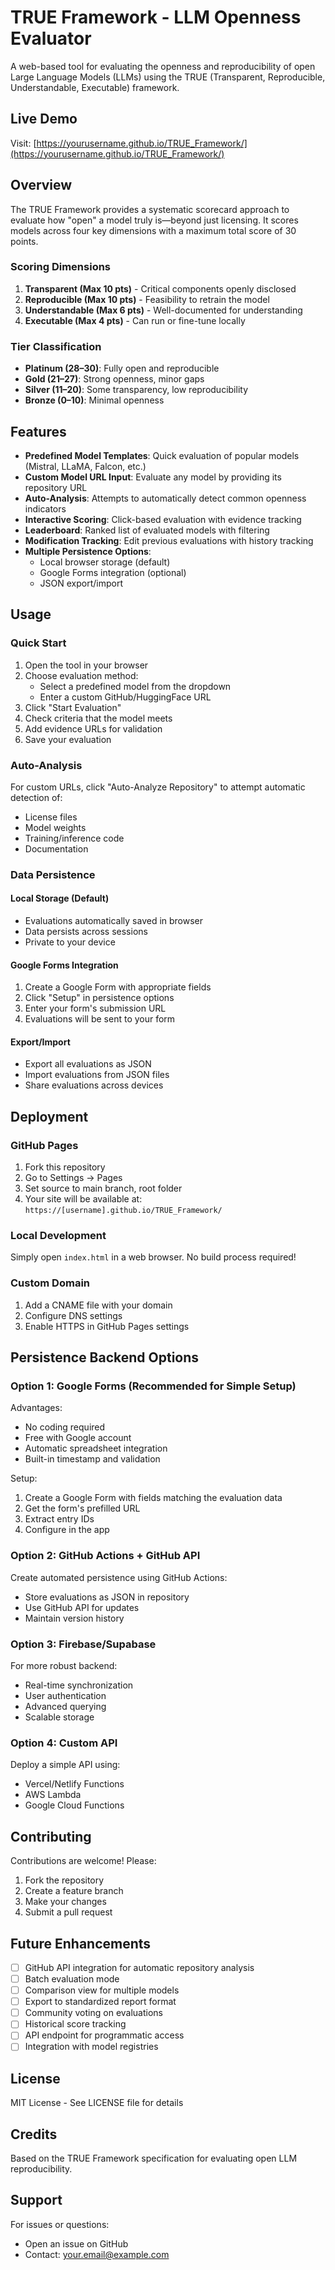 # TRUE Framework - LLM Openness Evaluator

A web-based tool for evaluating the openness and reproducibility of open Large Language Models (LLMs) using the TRUE (Transparent, Reproducible, Understandable, Executable) framework.

## Live Demo

Visit: [https://yourusername.github.io/TRUE_Framework/](https://yourusername.github.io/TRUE_Framework/)

## Overview

The TRUE Framework provides a systematic scorecard approach to evaluate how "open" a model truly is—beyond just licensing. It scores models across four key dimensions with a maximum total score of 30 points.

### Scoring Dimensions

1. **Transparent (Max 10 pts)** - Critical components openly disclosed
2. **Reproducible (Max 10 pts)** - Feasibility to retrain the model
3. **Understandable (Max 6 pts)** - Well-documented for understanding
4. **Executable (Max 4 pts)** - Can run or fine-tune locally

### Tier Classification

- **Platinum (28–30)**: Fully open and reproducible
- **Gold (21–27)**: Strong openness, minor gaps
- **Silver (11–20)**: Some transparency, low reproducibility
- **Bronze (0–10)**: Minimal openness

## Features

- **Predefined Model Templates**: Quick evaluation of popular models (Mistral, LLaMA, Falcon, etc.)
- **Custom Model URL Input**: Evaluate any model by providing its repository URL
- **Auto-Analysis**: Attempts to automatically detect common openness indicators
- **Interactive Scoring**: Click-based evaluation with evidence tracking
- **Leaderboard**: Ranked list of evaluated models with filtering
- **Modification Tracking**: Edit previous evaluations with history tracking
- **Multiple Persistence Options**:
  - Local browser storage (default)
  - Google Forms integration (optional)
  - JSON export/import

## Usage

### Quick Start

1. Open the tool in your browser
2. Choose evaluation method:
   - Select a predefined model from the dropdown
   - Enter a custom GitHub/HuggingFace URL
3. Click "Start Evaluation"
4. Check criteria that the model meets
5. Add evidence URLs for validation
6. Save your evaluation

### Auto-Analysis

For custom URLs, click "Auto-Analyze Repository" to attempt automatic detection of:
- License files
- Model weights
- Training/inference code
- Documentation

### Data Persistence

#### Local Storage (Default)
- Evaluations automatically saved in browser
- Data persists across sessions
- Private to your device

#### Google Forms Integration
1. Create a Google Form with appropriate fields
2. Click "Setup" in persistence options
3. Enter your form's submission URL
4. Evaluations will be sent to your form

#### Export/Import
- Export all evaluations as JSON
- Import evaluations from JSON files
- Share evaluations across devices

## Deployment

### GitHub Pages

1. Fork this repository
2. Go to Settings → Pages
3. Set source to main branch, root folder
4. Your site will be available at: `https://[username].github.io/TRUE_Framework/`

### Local Development

Simply open `index.html` in a web browser. No build process required!

### Custom Domain

1. Add a CNAME file with your domain
2. Configure DNS settings
3. Enable HTTPS in GitHub Pages settings

## Persistence Backend Options

### Option 1: Google Forms (Recommended for Simple Setup)

Advantages:
- No coding required
- Free with Google account
- Automatic spreadsheet integration
- Built-in timestamp and validation

Setup:
1. Create a Google Form with fields matching the evaluation data
2. Get the form's prefilled URL
3. Extract entry IDs
4. Configure in the app

### Option 2: GitHub Actions + GitHub API

Create automated persistence using GitHub Actions:
- Store evaluations as JSON in repository
- Use GitHub API for updates
- Maintain version history

### Option 3: Firebase/Supabase

For more robust backend:
- Real-time synchronization
- User authentication
- Advanced querying
- Scalable storage

### Option 4: Custom API

Deploy a simple API using:
- Vercel/Netlify Functions
- AWS Lambda
- Google Cloud Functions

## Contributing

Contributions are welcome! Please:

1. Fork the repository
2. Create a feature branch
3. Make your changes
4. Submit a pull request

## Future Enhancements

- [ ] GitHub API integration for automatic repository analysis
- [ ] Batch evaluation mode
- [ ] Comparison view for multiple models
- [ ] Export to standardized report format
- [ ] Community voting on evaluations
- [ ] Historical score tracking
- [ ] API endpoint for programmatic access
- [ ] Integration with model registries

## License

MIT License - See LICENSE file for details

## Credits

Based on the TRUE Framework specification for evaluating open LLM reproducibility.

## Support

For issues or questions:
- Open an issue on GitHub
- Contact: your.email@example.com